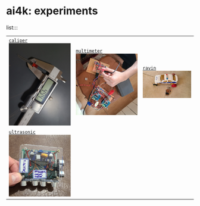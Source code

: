 # ai4k: experiments

list:::

|   |   |   |
| --- | --- | --- |
| [`caliper`](./caliper.md) [![image](https://github.com/kamangir/assets2/raw/main/ai4k/20251009_114411.jpg)](./caliper.md)  | [`multimeter`](./multimeter.md) [![image](https://github.com/kamangir/assets2/raw/main/ai4k/20250616_112027.jpg)](./multimeter.md)  | [`ravin`](./ravin.md) [![image](https://github.com/kamangir/assets2/raw/main/ravin/20250807_103534.jpg?raw=true)](./ravin.md)  |
| [`ultrasonic`](./ultrasonic.md) [![image](https://github.com/kamangir/assets2/raw/main/ultrasonic-sensor-tester/00.jpg?raw=true)](./ultrasonic.md)  |  |  |
